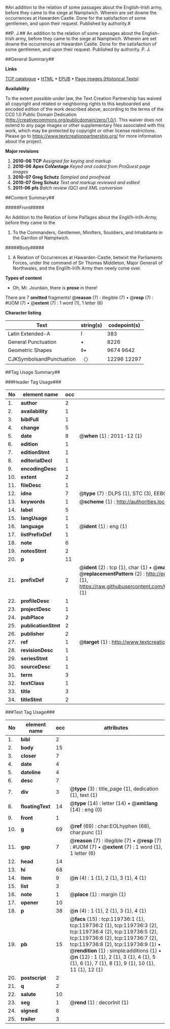 #An addition to the relation of some passages about the English-Irish army, before they came to the siege at Namptwich. Wherein are set downe the occurrences at Hawarden Castle. Done for the satisfaction of some gentlemen, and upon their request. Published by authority.#

##P. J.##
An addition to the relation of some passages about the English-Irish army, before they came to the siege at Namptwich. Wherein are set downe the occurrences at Hawarden Castle. Done for the satisfaction of some gentlemen, and upon their request. Published by authority.
P. J.

##General Summary##

**Links**

[TCP catalogue](http://www.ota.ox.ac.uk/tcp/)  • 
[HTML](http://tei.it.ox.ac.uk/tcp/Texts-HTML/free/A87/A87484.html)  • 
[EPUB](http://tei.it.ox.ac.uk/tcp/Texts-EPUB/free/A87/A87484.epub) • 
[Page images (Historical Texts)](https://historicaltexts.jisc.ac.uk/eebo-99867425e)

**Availability**

To the extent possible under law, the Text Creation Partnership has waived all copyright and related or neighboring rights to this keyboarded and encoded edition of the work described above, according to the terms of the CC0 1.0 Public Domain Dedication (http://creativecommons.org/publicdomain/zero/1.0/). This waiver does not extend to any page images or other supplementary files associated with this work, which may be protected by copyright or other license restrictions. Please go to https://www.textcreationpartnership.org/ for more information about the project.

**Major revisions**

1. __2010-06__ __TCP__ *Assigned for keying and markup*
1. __2010-06__ __Apex CoVantage__ *Keyed and coded from ProQuest page images*
1. __2010-07__ __Greg Schutz__ *Sampled and proofread*
1. __2010-07__ __Greg Schutz__ *Text and markup reviewed and edited*
1. __2011-06__ __pfs__ *Batch review (QC) and XML conversion*

##Content Summary##

#####Front#####

An Addition to the Relation of ſome Paſſages about the Engliſh-Iriſh-Army, before they came to the 
1. To the Commanders, Gentlemen, Miniſters, Souldiers, and Inhabitants in the Garriſon of Namptwich.

#####Body#####

1. A Relation of Occurrences at Hawarden-Castle, betwixt the Parliaments Forces, under the command of Sir Thomas Middleton, Major Generall of Northwales, and the Engliſh-Iriſh Army then newly come over.

**Types of content**

  * Oh, Mr. Jourdain, there is **prose** in there!

There are 7 **omitted** fragments! 
 @__reason__ (7) : illegible (7)  •  @__resp__ (7) : #UOM (7)  •  @__extent__ (7) : 1 word (1), 1 letter (6)

**Character listing**


|Text|string(s)|codepoint(s)|
|---|---|---|
|Latin Extended-A|ſ|383|
|General Punctuation|•|8226|
|Geometric Shapes|◊▪|9674 9642|
|CJKSymbolsandPunctuation|〈〉|12296 12297|

##Tag Usage Summary##

###Header Tag Usage###

|No|element name|occ|attributes|
|---|---|---|---|
|1.|__author__|2||
|2.|__availability__|1||
|3.|__biblFull__|1||
|4.|__change__|5||
|5.|__date__|8| @__when__ (1) : 2011-12 (1)|
|6.|__edition__|1||
|7.|__editionStmt__|1||
|8.|__editorialDecl__|1||
|9.|__encodingDesc__|1||
|10.|__extent__|2||
|11.|__fileDesc__|1||
|12.|__idno__|7| @__type__ (7) : DLPS (1), STC (3), EEBO-CITATION (1), PROQUEST (1), VID (1)|
|13.|__keywords__|1| @__scheme__ (1) : http://authorities.loc.gov/ (1)|
|14.|__label__|5||
|15.|__langUsage__|1||
|16.|__language__|1| @__ident__ (1) : eng (1)|
|17.|__listPrefixDef__|1||
|18.|__note__|6||
|19.|__notesStmt__|2||
|20.|__p__|11||
|21.|__prefixDef__|2| @__ident__ (2) : tcp (1), char (1)  •  @__matchPattern__ (2) : ([0-9\-]+):([0-9IVX]+) (1), (.+) (1)  •  @__replacementPattern__ (2) : http://eebo.chadwyck.com/downloadtiff?vid=$1&page=$2 (1), https://raw.githubusercontent.com/textcreationpartnership/Texts/master/tcpchars.xml#$1 (1)|
|22.|__profileDesc__|1||
|23.|__projectDesc__|1||
|24.|__pubPlace__|2||
|25.|__publicationStmt__|2||
|26.|__publisher__|2||
|27.|__ref__|1| @__target__ (1) : http://www.textcreationpartnership.org/docs/. (1)|
|28.|__revisionDesc__|1||
|29.|__seriesStmt__|1||
|30.|__sourceDesc__|1||
|31.|__term__|3||
|32.|__textClass__|1||
|33.|__title__|3||
|34.|__titleStmt__|2||


###Text Tag Usage###

|No|element name|occ|attributes|
|---|---|---|---|
|1.|__bibl__|2||
|2.|__body__|15||
|3.|__closer__|7||
|4.|__date__|4||
|5.|__dateline__|4||
|6.|__desc__|7||
|7.|__div__|3| @__type__ (3) : title_page (1), dedication (1), text (1)|
|8.|__floatingText__|14| @__type__ (14) : letter (14)  •  @__xml:lang__ (14) : eng (0)|
|9.|__front__|1||
|10.|__g__|69| @__ref__ (69) : char:EOLhyphen (68), char:punc (1)|
|11.|__gap__|7| @__reason__ (7) : illegible (7)  •  @__resp__ (7) : #UOM (7)  •  @__extent__ (7) : 1 word (1), 1 letter (6)|
|12.|__head__|14||
|13.|__hi__|68||
|14.|__item__|9| @__n__ (4) : 1 (1), 2 (1), 3 (1), 4 (1)|
|15.|__list__|3||
|16.|__note__|1| @__place__ (1) : margin (1)|
|17.|__opener__|10||
|18.|__p__|38| @__n__ (4) : 1 (1), 2 (1), 3 (1), 4 (1)|
|19.|__pb__|15| @__facs__ (15) : tcp:119736:1 (1), tcp:119736:2 (1), tcp:119736:3 (2), tcp:119736:4 (2), tcp:119736:5 (2), tcp:119736:6 (2), tcp:119736:7 (2), tcp:119736:8 (2), tcp:119736:9 (1)  •  @__rendition__ (1) : simple:additions (1)  •  @__n__ (12) : 1 (1), 2 (1), 3 (1), 4 (1), 5 (1), 6 (1), 7 (1), 8 (1), 9 (1), 10 (1), 11 (1), 12 (1)|
|20.|__postscript__|2||
|21.|__q__|2||
|22.|__salute__|10||
|23.|__seg__|1| @__rend__ (1) : decorInit (1)|
|24.|__signed__|8||
|25.|__trailer__|3||
